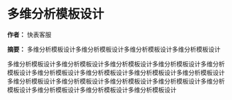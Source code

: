# 多维分析模板设计

**作者：** 快表客服

**摘要：** 多维分析模板设计多维分析模板设计多维分析模板设计多维分析模板设计

多维分析模板设计多维分析模板设计多维分析模板设计多维分析模板设计多维分析模板设计多维分析模板设计多维分析模板设计多维分析模板设计多维分析模板设计多维分析模板设计多维分析模板设计多维分析模板设计多维分析模板设计多维分析模板设计多维分析模板设计多维分析模板设计多维分析模板设计